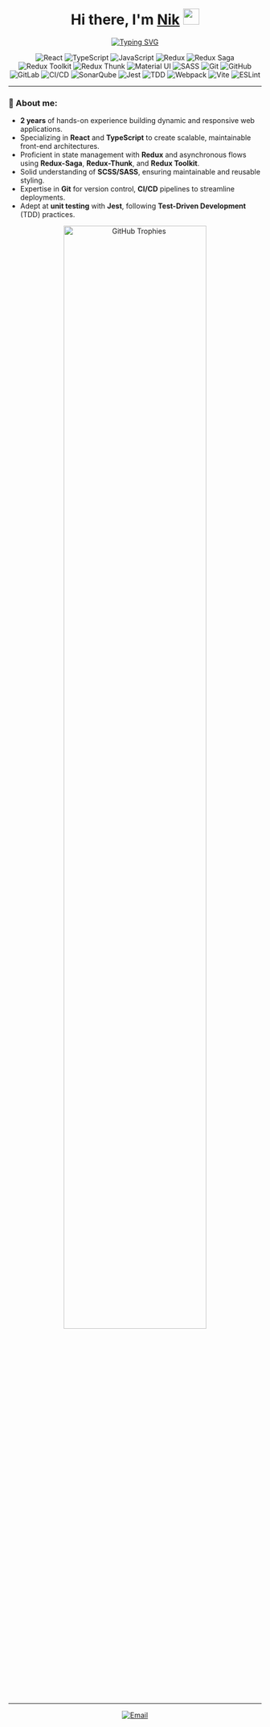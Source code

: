 <h1 align="center">Hi there, I'm <a href="https://github.com/NikitOS-1" target="_blank">Nik</a> 
<img src="https://github.com/blackcater/blackcater/raw/main/images/Hi.gif" height="32"/></h1>

<p align="center">
  <a href="https://git.io/typing-svg">
    <img src="https://readme-typing-svg.herokuapp.com?color=%2336BCF7&lines=Front-end+Engineer;Specialized+in+React,+TypeScript,+Redux;Building+High-Performance+Web+Apps" alt="Typing SVG" />
  </a>
</p>

<p align="center">
  <img src="https://img.shields.io/badge/React-20232A?style=for-the-badge&logo=react&logoColor=61DAFB" alt="React" />
  <img src="https://img.shields.io/badge/TypeScript-007ACC?style=for-the-badge&logo=typescript&logoColor=white" alt="TypeScript" />
  <img src="https://img.shields.io/badge/JavaScript-ES6-F7DF1E?style=for-the-badge&logo=javascript&logoColor=black" alt="JavaScript" />
  <img src="https://img.shields.io/badge/Redux-764ABC?style=for-the-badge&logo=redux&logoColor=white" alt="Redux" />
  <img src="https://img.shields.io/badge/Redux%20Saga-999999?style=for-the-badge&logo=redux-saga&logoColor=white" alt="Redux Saga" />
  <img src="https://img.shields.io/badge/Redux%20Toolkit-764ABC?style=for-the-badge&logo=redux&logoColor=white" alt="Redux Toolkit" />
  <img src="https://img.shields.io/badge/Redux%20Thunk-764ABC?style=for-the-badge&logo=redux&logoColor=white" alt="Redux Thunk" />
  <img src="https://img.shields.io/badge/MUI-007FFF?style=for-the-badge&logo=mui&logoColor=white" alt="Material UI" />
  <img src="https://img.shields.io/badge/SASS-CC6699?style=for-the-badge&logo=sass&logoColor=white" alt="SASS" />
  <img src="https://img.shields.io/badge/Git-F05032?style=for-the-badge&logo=git&logoColor=white" alt="Git" />
  <img src="https://img.shields.io/badge/GitHub-181717?style=for-the-badge&logo=github&logoColor=white" alt="GitHub" />
  <img src="https://img.shields.io/badge/GitLab-FCA121?style=for-the-badge&logo=gitlab&logoColor=white" alt="GitLab" />
  <img src="https://img.shields.io/badge/CI%2FCD-02569B?style=for-the-badge&logo=azure-pipelines&logoColor=white" alt="CI/CD" />
  <img src="https://img.shields.io/badge/SonarQube-4E9BCD?style=for-the-badge&logo=sonarqube&logoColor=white" alt="SonarQube" />
  <img src="https://img.shields.io/badge/Jest-C21325?style=for-the-badge&logo=jest&logoColor=white" alt="Jest" />
  <img src="https://img.shields.io/badge/TDD-EF4822?style=for-the-badge" alt="TDD" />
  <img src="https://img.shields.io/badge/Webpack-8DD6F9?style=for-the-badge&logo=webpack&logoColor=black" alt="Webpack" />
  <img src="https://img.shields.io/badge/Vite-646CFF?style=for-the-badge&logo=vite&logoColor=white" alt="Vite" />
  <img src="https://img.shields.io/badge/ESLint-4B32C3?style=for-the-badge&logo=eslint&logoColor=white" alt="ESLint" />
</p>

---

### 🧠 About me:

- **2 years** of hands-on experience building dynamic and responsive web applications.
- Specializing in **React** and **TypeScript** to create scalable, maintainable front-end architectures.
- Proficient in state management with **Redux** and asynchronous flows using **Redux-Saga**, **Redux-Thunk**, and **Redux Toolkit**.
- Solid understanding of **SCSS/SASS**, ensuring maintainable and reusable styling.
- Expertise in **Git** for version control, **CI/CD** pipelines to streamline deployments.
- Adept at **unit testing** with **Jest**, following **Test-Driven Development** (TDD) practices.
<p align="center">
  <img src="https://github-profile-trophy.vercel.app/?username=NikitOS-1&theme=radical&no-frame=true&row=1" alt="GitHub Trophies" width="75%" />
</p>

---

<p align="center">
  <a href="mailto:crusssader@icloud.com" target="_blank">
    <img src="https://img.shields.io/badge/Email-D14836?style=for-the-badge&logo=gmail&logoColor=white" alt="Email" />
  </a>
</p>
